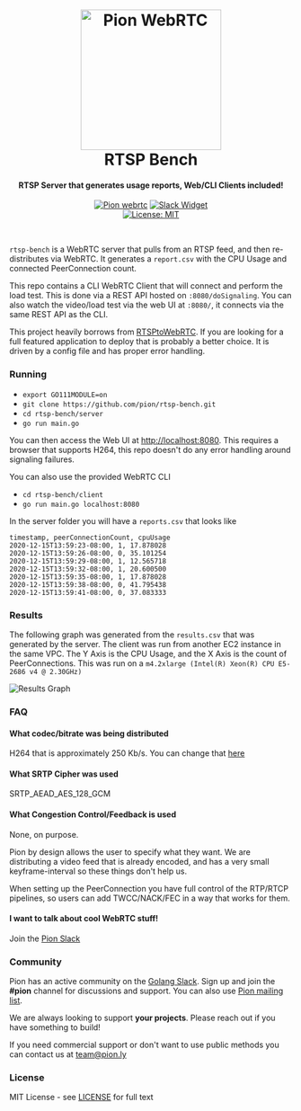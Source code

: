 <h1 align="center">
  <a href="https://pion.ly"><img src="./.github/pion-gopher-webrtc.png" alt="Pion WebRTC" height="250px"></a>
  <br>
  RTSP Bench
  <br>
</h1>
<h4 align="center">RTSP Server that generates usage reports, Web/CLI Clients included!</h4>
<p align="center">
  <a href="https://pion.ly"><img src="https://img.shields.io/badge/pion-webrtc-gray.svg?longCache=true&colorB=brightgreen" alt="Pion webrtc"></a>
  <a href="https://pion.ly/slack"><img src="https://img.shields.io/badge/join-us%20on%20slack-gray.svg?longCache=true&logo=slack&colorB=brightgreen" alt="Slack Widget"></a>
  <br>
  <a href="LICENSE"><img src="https://img.shields.io/badge/License-MIT-yellow.svg" alt="License: MIT"></a>
</p>
<br>

`rtsp-bench` is a WebRTC server that pulls from an RTSP feed, and then re-distributes via WebRTC. It generates a `report.csv` with the CPU Usage and connected PeerConnection count.

This repo contains a CLI WebRTC Client that will connect and perform the load test. This is done via a REST API hosted on `:8080/doSignaling`. You can also watch the video/load test via the web UI at `:8080/`,
it connects via the same REST API as the CLI.

This project heavily borrows from [RTSPtoWebRTC](https://github.com/deepch/RTSPtoWebRTC). If you are looking for a full featured application to deploy that is probably a better choice. It is driven by a config file and
has proper error handling.

### Running
* `export GO111MODULE=on`
* `git clone https://github.com/pion/rtsp-bench.git`
* `cd rtsp-bench/server`
* `go run main.go`

You can then access the Web UI at [http://localhost:8080](http://localhost:8080). This requires a browser that supports H264, this repo doesn't do any error handling around signaling failures.

You can also use the provided WebRTC CLI
* `cd rtsp-bench/client`
* `go run main.go localhost:8080`

In the server folder you will have a `reports.csv` that looks like

```
timestamp, peerConnectionCount, cpuUsage
2020-12-15T13:59:23-08:00, 1, 17.878028
2020-12-15T13:59:26-08:00, 0, 35.101254
2020-12-15T13:59:29-08:00, 1, 12.565718
2020-12-15T13:59:32-08:00, 1, 20.600500
2020-12-15T13:59:35-08:00, 1, 17.878028
2020-12-15T13:59:38-08:00, 0, 41.795438
2020-12-15T13:59:41-08:00, 0, 37.083333
```

### Results
The following graph was generated from the `results.csv` that was generated by the server. The client was run from another EC2 instance in the same VPC.
The Y Axis is the CPU Usage, and the X Axis is the count of PeerConnections. This was run on a `m4.2xlarge (Intel(R) Xeon(R) CPU E5-2686 v4 @ 2.30GHz)`

<img src="./.github/plot.png" alt="Results Graph">

### FAQ
#### What codec/bitrate was being distributed
H264 that is approximately 250 Kb/s. You can change that [here](https://github.com/pion/rtsp-bench/blob/c457c441237c2e58e3390c8175b53001ba6336d9/server/main.go#L124)

#### What SRTP Cipher was used
SRTP_AEAD_AES_128_GCM

#### What Congestion Control/Feedback is used
None, on purpose.

Pion by design allows the user to specify what they want. We are distributing a video feed that is already encoded, and has a very small keyframe-interval so these things don't help us.

When setting up the PeerConnection you have full control of the RTP/RTCP pipelines, so users can add TWCC/NACK/FEC in a way that works for them.

#### I want to talk about cool WebRTC stuff!
Join the [Pion Slack](https://pion.ly/slack)

### Community
Pion has an active community on the [Golang Slack](https://invite.slack.golangbridge.org/). Sign up and join the **#pion** channel for discussions and support. You can also use [Pion mailing list](https://groups.google.com/forum/#!forum/pion).

We are always looking to support **your projects**. Please reach out if you have something to build!

If you need commercial support or don't want to use public methods you can contact us at [team@pion.ly](mailto:team@pion.ly)

### License
MIT License - see [LICENSE](LICENSE) for full text
